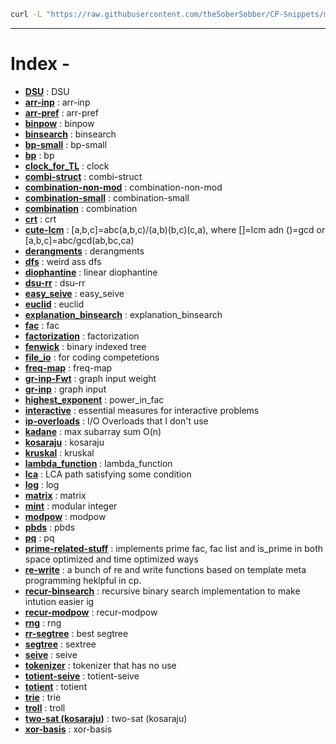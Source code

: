 ```bash
curl -L "https://raw.githubusercontent.com/theSoberSobber/CP-Snippets/main/snippets.json" > snippets.json
```
---
# Index - 


- **[DSU](https://github.com/theSoberSobber/CP-Snippets/blob/main/snippets.json#L2)** : DSU 
- **[arr-inp](https://github.com/theSoberSobber/CP-Snippets/blob/main/snippets.json#L37)** : arr-inp 
- **[arr-pref](https://github.com/theSoberSobber/CP-Snippets/blob/main/snippets.json#L45)** : arr-pref 
- **[binpow](https://github.com/theSoberSobber/CP-Snippets/blob/main/snippets.json#L53)** : binpow 
- **[binsearch](https://github.com/theSoberSobber/CP-Snippets/blob/main/snippets.json#L68)** : binsearch 
- **[bp-small](https://github.com/theSoberSobber/CP-Snippets/blob/main/snippets.json#L89)** : bp-small 
- **[bp](https://github.com/theSoberSobber/CP-Snippets/blob/main/snippets.json#L134)** : bp 
- **[clock_for_TL](https://github.com/theSoberSobber/CP-Snippets/blob/main/snippets.json#L212)** : clock 
- **[combi-struct](https://github.com/theSoberSobber/CP-Snippets/blob/main/snippets.json#L224)** : combi-struct 
- **[combination-non-mod](https://github.com/theSoberSobber/CP-Snippets/blob/main/snippets.json#L275)** : combination-non-mod 
- **[combination-small](https://github.com/theSoberSobber/CP-Snippets/blob/main/snippets.json#L292)** : combination-small 
- **[combination](https://github.com/theSoberSobber/CP-Snippets/blob/main/snippets.json#L308)** : combination 
- **[crt](https://github.com/theSoberSobber/CP-Snippets/blob/main/snippets.json#L321)** : crt 
- **[cute-lcm](https://github.com/theSoberSobber/CP-Snippets/blob/main/snippets.json#L345)** : [a,b,c]=abc(a,b,c)/(a,b)(b,c)(c,a), where []=lcm adn ()=gcd or [a,b,c]=abc/gcd(ab,bc,ca) 
- **[derangments](https://github.com/theSoberSobber/CP-Snippets/blob/main/snippets.json#L355)** : derangments 
- **[dfs](https://github.com/theSoberSobber/CP-Snippets/blob/main/snippets.json#L368)** : weird ass dfs 
- **[diophantine](https://github.com/theSoberSobber/CP-Snippets/blob/main/snippets.json#L388)** : linear diophantine 
- **[dsu-rr](https://github.com/theSoberSobber/CP-Snippets/blob/main/snippets.json#L464)** : dsu-rr 
- **[easy_seive](https://github.com/theSoberSobber/CP-Snippets/blob/main/snippets.json#L503)** : easy_seive 
- **[euclid](https://github.com/theSoberSobber/CP-Snippets/blob/main/snippets.json#L522)** : euclid 
- **[explanation_binsearch](https://github.com/theSoberSobber/CP-Snippets/blob/main/snippets.json#L547)** : explanation_binsearch 
- **[fac](https://github.com/theSoberSobber/CP-Snippets/blob/main/snippets.json#L582)** : fac 
- **[factorization](https://github.com/theSoberSobber/CP-Snippets/blob/main/snippets.json#L596)** : factorization 
- **[fenwick](https://github.com/theSoberSobber/CP-Snippets/blob/main/snippets.json#L626)** : binary indexed tree 
- **[file_io](https://github.com/theSoberSobber/CP-Snippets/blob/main/snippets.json#L666)** : for coding competetions 
- **[freq-map](https://github.com/theSoberSobber/CP-Snippets/blob/main/snippets.json#L676)** : freq-map 
- **[gr-inp-Fwt](https://github.com/theSoberSobber/CP-Snippets/blob/main/snippets.json#L687)** : graph input weight 
- **[gr-inp](https://github.com/theSoberSobber/CP-Snippets/blob/main/snippets.json#L700)** : graph input 
- **[highest_exponent](https://github.com/theSoberSobber/CP-Snippets/blob/main/snippets.json#L713)** : power_in_fac 
- **[interactive](https://github.com/theSoberSobber/CP-Snippets/blob/main/snippets.json#L728)** : essential measures for interactive problems 
- **[ip-overloads](https://github.com/theSoberSobber/CP-Snippets/blob/main/snippets.json#L753)** : I/O Overloads that I don't use 
- **[kadane](https://github.com/theSoberSobber/CP-Snippets/blob/main/snippets.json#L770)** : max subarray sum O(n) 
- **[kosaraju](https://github.com/theSoberSobber/CP-Snippets/blob/main/snippets.json#L786)** : kosaraju 
- **[kruskal](https://github.com/theSoberSobber/CP-Snippets/blob/main/snippets.json#L866)** : kruskal 
- **[lambda_function](https://github.com/theSoberSobber/CP-Snippets/blob/main/snippets.json#L887)** : lambda_function 
- **[lca](https://github.com/theSoberSobber/CP-Snippets/blob/main/snippets.json#L896)** : LCA path satisfying some condition 
- **[log](https://github.com/theSoberSobber/CP-Snippets/blob/main/snippets.json#L957)** : log 
- **[matrix](https://github.com/theSoberSobber/CP-Snippets/blob/main/snippets.json#L988)** : matrix 
- **[mint](https://github.com/theSoberSobber/CP-Snippets/blob/main/snippets.json#L1039)** : modular integer 
- **[modpow](https://github.com/theSoberSobber/CP-Snippets/blob/main/snippets.json#L1098)** : modpow 
- **[pbds](https://github.com/theSoberSobber/CP-Snippets/blob/main/snippets.json#L1114)** : pbds 
- **[pq](https://github.com/theSoberSobber/CP-Snippets/blob/main/snippets.json#L1129)** : pq 
- **[prime-related-stuff](https://github.com/theSoberSobber/CP-Snippets/blob/main/snippets.json#L1137)** : implements prime fac, fac list and is_prime in both space optimized and time optimized ways 
- **[re-write](https://github.com/theSoberSobber/CP-Snippets/blob/main/snippets.json#L1328)** : a bunch of re and write functions based on template meta programming heklpful in cp. 
- **[recur-binsearch](https://github.com/theSoberSobber/CP-Snippets/blob/main/snippets.json#L1350)** : recursive binary search implementation to make intution easier ig 
- **[recur-modpow](https://github.com/theSoberSobber/CP-Snippets/blob/main/snippets.json#L1367)** : recur-modpow 
- **[rng](https://github.com/theSoberSobber/CP-Snippets/blob/main/snippets.json#L1383)** : rng 
- **[rr-segtree](https://github.com/theSoberSobber/CP-Snippets/blob/main/snippets.json#L1392)** : best segtree 
- **[segtree](https://github.com/theSoberSobber/CP-Snippets/blob/main/snippets.json#L1536)** : sextree 
- **[seive](https://github.com/theSoberSobber/CP-Snippets/blob/main/snippets.json#L1650)** : seive 
- **[tokenizer](https://github.com/theSoberSobber/CP-Snippets/blob/main/snippets.json#L1668)** : tokenizer that has no use 
- **[totient-seive](https://github.com/theSoberSobber/CP-Snippets/blob/main/snippets.json#L1675)** : totient-seive 
- **[totient](https://github.com/theSoberSobber/CP-Snippets/blob/main/snippets.json#L1689)** : totient 
- **[trie](https://github.com/theSoberSobber/CP-Snippets/blob/main/snippets.json#L1709)** : trie 
- **[troll](https://github.com/theSoberSobber/CP-Snippets/blob/main/snippets.json#L1745)** : troll 
- **[two-sat (kosaraju)](https://github.com/theSoberSobber/CP-Snippets/blob/main/snippets.json#L1755)** : two-sat (kosaraju) 
- **[xor-basis](https://github.com/theSoberSobber/CP-Snippets/blob/main/snippets.json#L1892)** : xor-basis 